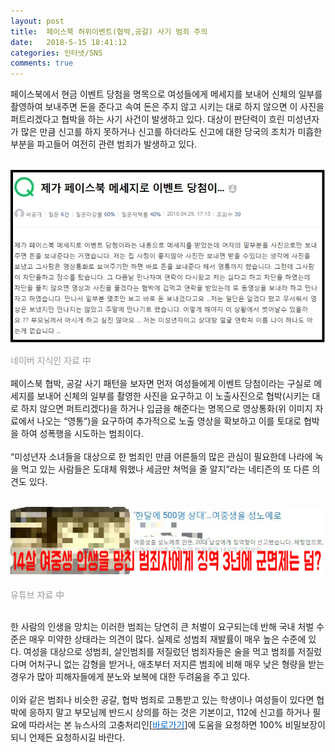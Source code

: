 ```yaml
---
layout: post
title:  페이스북 허위이벤트(협박,공갈) 사기 범죄 주의
date:   2018-5-15 18:41:12
categories: 인터넷/SNS
comments: true
---
```




<p>페이스북에서 현금 이벤트 당첨을 명목으로 여성들에게 메세지를 보내어 신체의 일부를 촬영하여 보내주면 돈을 준다고 속여 돈은 주지 않고 시키는 대로 하지 않으면 이 사진을 퍼트리겠다고 협박을 하는 사기 사건이 발생하고 있다. 대상이 판단력이 흐린&nbsp;미성년자가 많은 만큼 신고를 하지 못하거나 신고를 하더라도&nbsp;신고에 대한 당국의 조치가 미흡한 부분을 파고들어 여전히 관련 범죄가 발생하고 있다.


<br><img class="image" src="/images/1114636.png" alt=""/><br>



<span style="color: rgb(153, 153, 153);">네이버 지식인 자료 中</span><br>&nbsp;<br>페이스북 협박, 공갈 사기 패턴을 보자면 먼저 여성들에게 이벤트 당첨이라는 구실로 메세지를 보내어 신체의 일부를 촬영한 사진을 요구하고 이 노출사진으로 협박(시키는 대로 하지 않으면 퍼트리겠다)을&nbsp;하거나 입금을&nbsp;해준다는 명목으로 영상통화(위 이미지 자료에서 나오는&nbsp;“영통”)을 요구하여 추가적으로 노출 영상을 확보하고 이를 토대로 협박을 하여 성폭행을 시도하는 범죄이다.<br> &nbsp;<br>“미성년자 소녀들을 대상으로 한 범죄인 만큼&nbsp;어른들의 많은 관심이 필요한데 나라에&nbsp;녹을 먹고 있는 사람들은&nbsp;도대체 뭐했나 세금만 쳐먹을 줄 알지”라는&nbsp;네티즌의 또 다른 의견도 있다.


<br><img class="image" src="/images/22564564.png" alt=""/><br>



<span style="color: rgb(153, 153, 153);">유튜브 자료 中</span>


<br>한 사람의 인생을 망치는 이러한 범죄는 당연히&nbsp;큰 처벌이 요구되는데 반해 국내 처벌 수준은 매우&nbsp;미약한 상태라는 의견이 많다. 실제로&nbsp;성범죄 재발률이 매우 높은 수준에 있다. 여성을 대상으로 성범죄, 살인범죄를 저질렀던 범죄자들은 술을 먹고 범죄를 저질렀다며&nbsp;어처구니 없는 감형을 받거나, 애초부터&nbsp;저지른&nbsp;범죄에 비해 매우 낮은 형량을 받는 경우가&nbsp;많아 피해자들에게 분노와 보복에 대한 두려움을 주고 있다.<br> &nbsp;<br>이와 같은 범죄나 비슷한 공갈, 협박 범죄로 고통받고 있는 학생이나 여성들이 있다면 협박에 응하지 말고&nbsp;부모님께 반드시 상의를 하는 것은 기본이고, 112에 신고를 하거나 필요에 따라서는 본 뉴스사의 고충처리인[<a href="https://news.leevra.com/difficulty"><font color="#0066cc">바로가기</font></a>]에 도움을 요청하면 100% 비밀보장이 되니 언제든 요청하시길 바란다.<u></u><br></p>